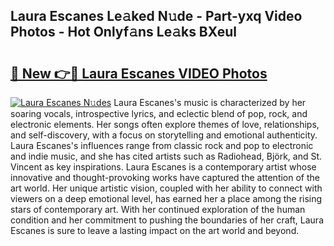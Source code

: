 ## Laura Escanes Le𝚊ked N𝚞de - Part-yxq Video Photos - Hot Onlyf𝚊ns Le𝚊ks BXeul

# <h2><a href="http://ab51912.deff.icu/?id=Laura+Escanes">🔗 New 👉🔴 Laura Escanes VIDEO Photos</a></h2>

[![Laura Escanes N𝚞des](https://i.imgur.com/rIISA9y.gif)](http://ab51912.deff.icu/?id=Laura+Escanes)
Laura Escanes's music is characterized by her soaring vocals, introspective lyrics, and eclectic blend of pop, rock, and electronic elements. Her songs often explore themes of love, relationships, and self-discovery, with a focus on storytelling and emotional authenticity. Laura Escanes's influences range from classic rock and pop to electronic and indie music, and she has cited artists such as Radiohead, Björk, and St. Vincent as key inspirations. Laura Escanes is a contemporary artist whose innovative and thought-provoking works have captured the attention of the art world. Her unique artistic vision, coupled with her ability to connect with viewers on a deep emotional level, has earned her a place among the rising stars of contemporary art. With her continued exploration of the human condition and her commitment to pushing the boundaries of her craft, Laura Escanes is sure to leave a lasting impact on the art world and beyond.
